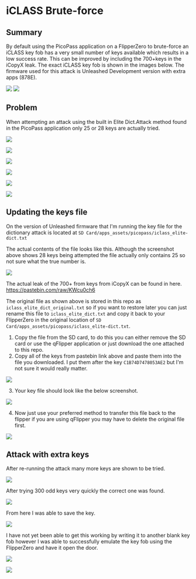 # iCLASS Brute-force
## Summary ##
By default using the PicoPass application on a FlipperZero to brute-force an iCLASS key fob has a very small number of keys available which results in a low success rate. This can be improved by including the 700+keys in the iCopyX leak. The exact iCLASS key fob is shown in the images below. The firmware used for this attack is Unleashed Development version with extra apps (878E). 

![](images/1.png)
![](images/2.png)

## Problem 

When attempting an attack using the built in Elite Dict.Attack method found in the PicoPass application only    25 or 28 keys are actually tried. 

![](images/4.png)

![](images/5.png)

![](images/6.png)

![](images/7.png)

![](images/3.png)

![](images/8.png)

## Updating the keys file

On the version of Unleashed firmware that I'm running the key file for the dictionary attack is located at `SD Card/apps_assets/picopass/iclass_elite-dict.txt`

The actual contents of the file looks like this. Although the screenshot above shows 28 keys being attempted the file actually only contains 25 so not sure what the true number is. 

![](images/9.png)

The actual leak of the 700+ from keys from iCopyX can be found in here. https://pastebin.com/raw/KWcu0ch6

The original file as shown above is stored in this repo as `iclass_elite_dict_original.txt` so if you want to restore later you can just rename this file to `iclass_elite_dict.txt` and copy it back to your FlipperZero in the original location of `SD Card/apps_assets/picopass/iclass_elite-dict.txt`.  

1. Copy the file from the SD card, to do this you can either remove the SD card or use the qFlipper application or just download the one attached to this repo. 
2. Copy all of the keys from pastebin link above and paste them into the file you downloaded. I put them after the key `C1B74D7478053AE2` but I'm not sure it would really matter. 

![](images/10.png)

3. Your key file should look like the below screenshot. 

![](images/11.png)

4. Now just use your preferred method to transfer this file back to the flipper if you are using qFlipper you may have to delete the original file first. 

![](images/12.png)

## Attack with extra keys

After re-running the attack many more keys are shown to be tried. 

![](images/13.png)

After trying 300 odd keys very quickly the correct one was found. 

![](images/14.png)

From here I was able to save the key. 

![](images/15.png)

I have not yet been able to get this working by writing it to another blank key fob however I was able to successfully emulate the key fob using the FlipperZero and have it open the door. 

![](images/16.png)

![](images/17.png)
